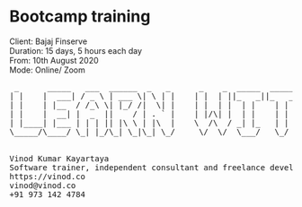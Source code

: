 # Bootcamp training

Client: Bajaj Finserve<br>
Duration: 15 days, 5 hours each day<br>
From: 10th August 2020<br>
Mode: Online/ Zoom<br>

<pre>
 _      _____   ___  ______  _   _      _    _  _____  _____  _   _      _   _  _____  _   _  _____ ______ 
| |    |  ___| / _ \ | ___ \| \ | |    | |  | ||_   _||_   _|| | | |    | | | ||_   _|| \ | ||  _  ||  _  \
| |    | |__  / /_\ \| |_/ /|  \| |    | |  | |  | |    | |  | |_| |    | | | |  | |  |  \| || | | || | | |
| |    |  __| |  _  ||    / | . ` |    | |/\| |  | |    | |  |  _  |    | | | |  | |  | . ` || | | || | | |
| |____| |___ | | | || |\ \ | |\  |    \  /\  / _| |_   | |  | | | |    \ \_/ / _| |_ | |\  |\ \_/ /| |/ / 
\_____/\____/ \_| |_/\_| \_|\_| \_/     \/  \/  \___/   \_/  \_| |_/     \___/  \___/ \_| \_/ \___/ |___/  
                                                                                                           
                                                                                   
Vinod Kumar Kayartaya
Software trainer, independent consultant and freelance developer.
https://vinod.co
vinod@vinod.co
+91 973 142 4784
</pre>